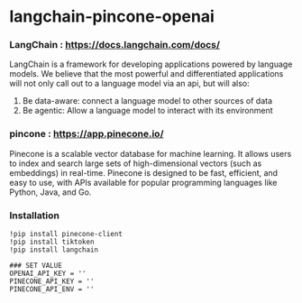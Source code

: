 # langchain-pincone-openai

### LangChain : https://docs.langchain.com/docs/
LangChain is a framework for developing applications powered by language models. We believe that the most powerful and differentiated applications will not only call out to a language model via an api, but will also:

1. Be data-aware: connect a language model to other sources of data
2. Be agentic: Allow a language model to interact with its environment

### pincone : https://app.pinecone.io/
Pinecone is a scalable vector database for machine learning. It allows users to index and search large sets of high-dimensional vectors (such as embeddings) in real-time. Pinecone is designed to be fast, efficient, and easy to use, with APIs available for popular programming languages like Python, Java, and Go.

### Installation
```
!pip install pinecone-client
!pip install tiktoken
!pip install langchain

### SET VALUE 
OPENAI_API_KEY = ''
PINECONE_API_KEY = ''
PINECONE_API_ENV = ''
